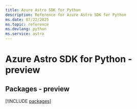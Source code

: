 ```yaml
---
title: Azure Astro SDK for Python
description: Reference for Azure Astro SDK for Python
ms.date: 07/22/2025
ms.topic: reference
ms.devlang: python
ms.service: astro
---
```

# Azure Astro SDK for Python - preview
## Packages - preview
[!INCLUDE [packages](astro-index.md)]